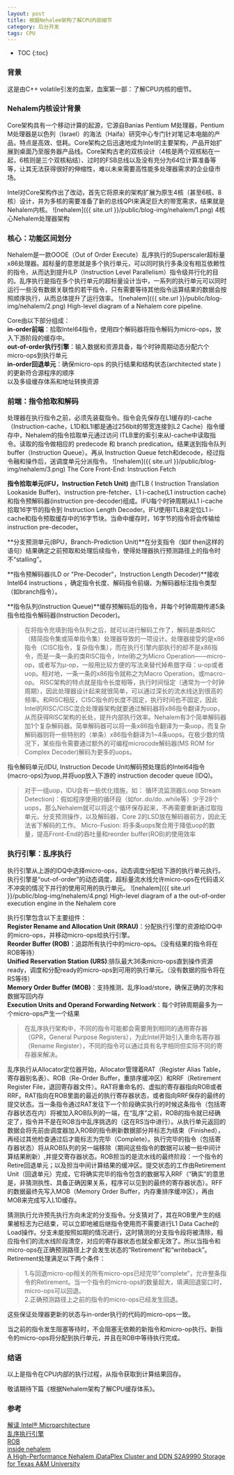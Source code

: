 ```yaml
---
layout: post
title: 根据Nehalem架构了解CPU内部细节
category: 后台开发
tags: CPU
---
```


* TOC
{:toc}

### 背景
这是由C++ volatile引发的血案，血案第一部：了解CPU内核的细节。

### Nehalem内核设计背景
Core架构具有一个移动计算的起源，它源自Banias Pentium M处理器，Pentium M处理器是以色列（Israel）的海法（Haifa）研究中心专门针对笔记本电脑的产品，特点是高效、低耗。Core架构之后迅速地成为Intel的主要架构，产品开始扩展到桌面乃至服务器产品线。Core架构古老的双核设计（4核是两个双核粘在一起，6核则是三个双核粘结）、过时的FSB总线以及没有充分为64位计算准备等等，让其无法获得很好的伸缩性，难以未来需要高性能多处理器需求的企业级市场。

Intel对Core架构作出了改动，首先它将原来的架构扩展为原生4核（甚至6核、8核）设计，并为多核的需要准备了新的总线QPI来满足巨大的带宽需求，结果就是Nehalem内核。
![nehalem]({{ site.url }}/public/blog-img/nehalem/1.png)
4核心Nehalem处理器架构

### 核心：功能区间划分
Nehalem是一款OOOE（Out of Order Execute）乱序执行的Superscaler超标量x86处理器。超标量的意思就是多个执行单元，可以同时执行多条没有相互依赖性的指令，从而达到提升ILP（Instruction Level Parallelism）指令级并行化的目的。乱序执行是指在多个执行单元的超标量设计当中，一系列的执行单元可以同时运行一些没有数据关联性的若干指令，只有需要等待其他指令运算结果的数据会按照顺序执行，从而总体提升了运行效率。
![nehalem]({{ site.url }}/public/blog-img/nehalem/2.png)
High-level diagram of a Nehalem core pipeline.

Core由以下部分组成：  
**in-order前端**：拾取Intel64指令，使用四个解码器将指令解码为micro-ops，放入下游阶段的缓存中。   
**out-of-order执行引擎**：输入数据和资源具备，每个时钟周期动态分配六个micro-ops到执行单元    
**in-order回退单元**：确保micro-ops 的执行结果和结构状态(architected state )的更新符合源程序的顺序    
以及多级缓存体系和地址转换资源

### 前端：指令拾取和解码
处理器在执行指令之前，必须先装载指令。指令会先保存在L1缓存的I-cache（Instruction-cache，L1D和L1I都是通过256bit的带宽连接到L2 Cache）指令缓存中，Nehalem的指令拾取单元通过访问 ITLB里的索引来从I-cache中读取指令。读取的指令做相应的 predecode 和 branch predication。结果送到指令队列 buffer（Instruction Queue）。再从 Instruction Queue fetch和decode，经过指令融和操作后，送调度单元分派指令。
![nehalem]({{ site.url }}/public/blog-img/nehalem/3.png)
The Core Front-End: Instruction Fetch

**指令拾取单元(IFU，Instruction Fetch Unit)** 由ITLB ( Instruction Translation Lookaside Buffer)、instruction pre-fetcher、L1 i-cache(L1 instruction cache)和指令预解码器(instruction pre-decoder)组成。IFU每个时钟周期从L1 i-cache拾取16字节的指令到 Instruction Length Decoder。IFU使用ITLB来定位L1 i-cache和指令预取缓存中的16字节块。当命中缓存时，16字节的指令将会传输给instruction pre-decoder。

**分支预测单元(BPU，Branch-Prediction Unit)**在分支指令（如if then这样的语句）结果确定之前预取和处理后续指令，使得处理器执行预测路径上的指令时不“stalling”。 

**指令预解码器(ILD or "Pre-Decoder"，Instruction Length Decoder)**接收Intel64 instructions ，确定指令长度、解码指令前缀、为解码器标注指令类型（如branch指令）。

**指令队列(Instruction Queue)**缓存预解码后的指令，并每个时钟周期传递5条指令给指令解码器(Instruction Decoder)。


> 在将指令充填到指令队列之后，就可以进行解码工作了，解码是类RISC（精简指令集或简单指令集）处理器导致的一项设计。处理器接受的是x86指令（CISC指令，复杂指令集），而在执行引擎内部执行的却不是x86指令，而是一条一条的类RISC指令，Intel称之为Micro Operation——micro-op，或者写为µ-op，一般用比较方便的写法来替代掉希腊字母：u-op或者uop。相对地，一条一条的x86指令就称之为Macro Operation，或macro-op。
> RISC架构的特点就是指令长度相等，执行时间恒定（通常为一个时钟周期），因此处理器设计起来就很简单，可以通过深长的流水线达到很高的频率。和RISC相反，CISC指令的长度不固定，执行时间也不固定，因此Intel的RISC/CISC混合处理器架构就要通过解码器将x86指令翻译为uop，从而获得RISC架构的长处，提升内部执行效率。Nehalem有3个简单解码器加1个复杂解码器。简单解码器可以将一条x86指令翻译为一条uop，而复杂解码器则将一些特别的（单条）x86指令翻译为1~4条uops。在极少数的情况下，某些指令需要通过额外的可编程microcode解码器(MS ROM for Complex Decoder)解码为更多的uops。

指令解码单元(IDU, Instruction Decode Unit)解码预处理后的Intel64指令(macro-ops)为uop,并将uop放入下游的 instruction decoder queue (IDQ)。

> 对于一组uop，IDU会有一些优化措施，如：
循环流监测器(Loop Stream Detection)：假如程序使用的循环段（如for..do/do..while等）少于28个uops，那么Nehalem就可以将这个循环保存起来，不再需要重新通过取指单元、分支预测操作，以及解码器，Core 2的LSD放在解码器前方，因此无法省下解码的工作。
Micro-Fusion: 将多条uops聚合用于降低uop的数量，提高Front-End的吞吐量和reorder buffer(ROB)的使用效率

### 执行引擎：乱序执行
执行引擎从上游的IDQ中选择micro-ops，动态调度分配给下游的执行单元执行。执行引擎是“out-of-order”的动态调度，超标量流水线允许micro-ops在代码语义不冲突的情况下并行的使用可用的执行单元。
![nehalem]({{ site.url }}/public/blog-img/nehalem/4.png)
High-level diagram of a the out-of-order execution engine in the Nehalem core

执行引擎包含以下主要组件：   
**Register Rename and Allocation Unit (RRAU)**：分配执行引擎的资源给IDQ中的micro-ops，并移动micro-ops给执行引擎。   
**Reorder Buffer (ROB)**：追踪所有执行中的micro-ops。（没有结果的指令将在ROB等待）    
**Unified Reservation Station (URS)**:排队最大36条micro-ops直到操作资源ready，调度和分配ready的micro-ops到可用的执行单元。（没有数据的指令将在RS等待）    
**Memory Order Buffer (MOB)**：支持推测、乱序load/store，确保正确的次序和数据写回内存    
**Execution Units and Operand Forwarding Network**：每个时钟周期最多为一个micro-ops产生一个结果   

> 在乱序执行架构中，不同的指令可能都会需要用到相同的通用寄存器（GPR，General Purpose Registers），为此Intel开始引入重命名寄存器（Rename Register），不同的指令可以通过具有名字相同但实际不同的寄存器来解决。

乱序执行从Allocator定位器开始，Allocator管理着RAT（Register Alias Table，寄存器别名表）、ROB（Re-Order Buffer，重排序缓冲区）和RRF（Retirement Register File，退回寄存器文件）。RAT将重命名的、虚拟的寄存器指向ROB或者RRF。RAT指向在ROB里面的最近的执行寄存器状态，或者指向RRF保存的最终的提交状态。当一条指令通过RAT发往下一个阶段确实执行的时候这条指令（包括寄存器状态在内）将被加入ROB队列的一端，在“乱序”之前，ROB的指令就已经确定了，指令并不是在ROB当中乱序挑选的（这在RS当中进行）。从执行单元返回的数据会将先前由调度器加入ROB的指令刷新数据部分并标志为结束（Finished），再经过其他检查通过后才能标志为完毕（Complete）。执行完毕的指令（包括寄存器状态）将从ROB队列的另一端移除（期间这些指令的数据可以被一些中间计算结果刷新）,并提交寄存器状态。ROB担当的是流水线的最终阶段：一个指令的Retire回退单元；以及担当中间计算结果的缓冲区。提交状态的工作由Retirement Unit（回退单元）完成，它将确实完毕的指令包含的数据写入RRF（“确实”的意思是，非猜测执性、具备正确因果关系，程序可以见到的最终的寄存器状态）。RFF的数据最终先写入MOB（Memory Order Buffer，内存重排序缓冲区），再由MOB来完成写入L1D缓存。

猜测执行允许预先执行方向未定的分支指令。分支猜对了，其在ROB里产生的结果被标志为已结束，可以立即地被后继指令使用而不需要进行L1 Data Cache的Load操作。分支未能按照如期的情况进行，这时猜测的分支指令段将被清除，相应指令们的流水线阶段清空，对应的寄存器状态也就全都无效了。所以当指令和micro-ops在正确预测路径上才会发生状态的“Retirement”和“writeback”。Retirement处理满足以下两个条件：

> 1.与回退micro-op相关的所有micro-ops已经完毕”complete”，允许整条指令的Retirement。当一个指令的micro-ops的数量超大，填满回退窗口时，micro-ops可以回退。   
> 2.正确预测路径上之前的指令的micro-ops已经发生回退。

这些保证处理器更新的状态与in-order执行的代码的micro-ops一致。

当之前的指令发生阻塞等待时，不会阻塞无依赖的新指令和micro-op执行。新指令的micro-ops将分配到执行单元，并且在ROB中等待执行完成。

### 结语
以上是指令在CPU内部的执行过程，从指令获取到计算结果回存。

敬请期待下篇《根据Nehalem架构了解CPU缓存体系》。

### 参考
[解读 Intel® Microarchitecture](http://www.mouseos.com/arch/intel_microarchitecture.html)   
[乱序执行引擎](http://ocw.mit.edu/courses/electrical-engineering-and-computer-science/6-823-computer-system-architecture-fall-2005/lecture-notes/l12_ooo_pipes.pdf)    
[ROB](https://courses.cs.washington.edu/courses/csep548/06au/lectures/reorderBuf.pdf)    
[inside nehalem](http://www.realworldtech.com/nehalem)    
[A High-Performance Nehalem iDataPlex Cluster and DDN S2A9990 Storage for Texas A&M University](http://sc.tamu.edu/systems/eos/)   




